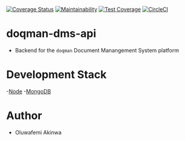 
[![Coverage Status](https://coveralls.io/repos/github/KaiserPhemi/doqman-dms-api/badge.svg?branch=master)](https://coveralls.io/github/KaiserPhemi/doqman-dms-api?branch=master)
[![Maintainability](https://api.codeclimate.com/v1/badges/db53d334ab5bf2f6a6f7/maintainability)](https://codeclimate.com/github/KaiserPhemi/doqman-dms-api/maintainability)
[![Test Coverage](https://api.codeclimate.com/v1/badges/db53d334ab5bf2f6a6f7/test_coverage)](https://codeclimate.com/github/KaiserPhemi/doqman-dms-api/test_coverage)
[![CircleCI](https://circleci.com/gh/KaiserPhemi/doqman-dms-api.svg?style=svg)](https://circleci.com/gh/KaiserPhemi/doqman-dms-api)

# doqman-dms-api

- Backend for the `doqman` Document Manangement System platform

# Development Stack

-[Node](https://nodejs.org/en/)
-[MongoDB](https://www.mongodb.com/)

# Author

- Oluwafemi Akinwa
